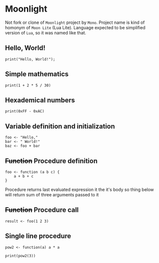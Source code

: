 # Moonlight

Not fork or clone of `Moonlight` project by `Mono`. Project name is kind of homonym of `Moon Lite` (Lua Lite). Language expected to be simplified version of `Lua`, so it was named like that.

## Hello, World!

```
print("Hello, World!");
```

## Simple mathematics

```
print(1 + 2 * 5 / 30)
```

## Hexademical numbers

```
print(0xFF - 0xAC)
```

## Variable definition and initialization

```
foo <- "Hello,"
bar <- " World!"
baz <- foo + bar
```

## ~~Function~~ Procedure definition

```
foo <- function (a b c) {
    a + b + c
}
```

Procedure returns last evaluated expression it the it's body so thing below will return sum of three arguments passed to it

## ~~Function~~ Procedure call

```
result <- foo(1 2 3)
```

## Single line procedure

```
pow2 <- function(a) a * a

print(pow2(3))
```
